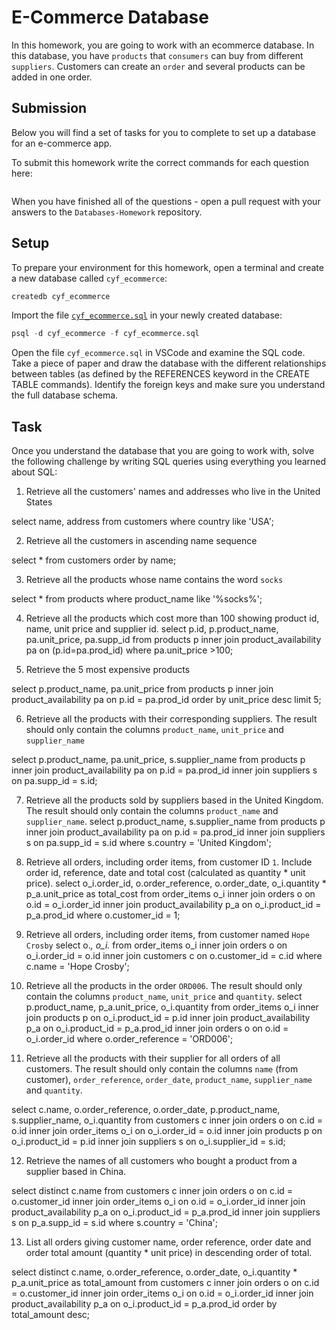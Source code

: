 # E-Commerce Database

In this homework, you are going to work with an ecommerce database. In this database, you have `products` that `consumers` can buy from different `suppliers`. Customers can create an `order` and several products can be added in one order.

## Submission

Below you will find a set of tasks for you to complete to set up a database for an e-commerce app.

To submit this homework write the correct commands for each question here:
```sql


```

When you have finished all of the questions - open a pull request with your answers to the `Databases-Homework` repository.

## Setup

To prepare your environment for this homework, open a terminal and create a new database called `cyf_ecommerce`:

```sql
createdb cyf_ecommerce
```

Import the file [`cyf_ecommerce.sql`](./cyf_ecommerce.sql) in your newly created database:

```sql
psql -d cyf_ecommerce -f cyf_ecommerce.sql
```

Open the file `cyf_ecommerce.sql` in VSCode and examine the SQL code. Take a piece of paper and draw the database with the different relationships between tables (as defined by the REFERENCES keyword in the CREATE TABLE commands). Identify the foreign keys and make sure you understand the full database schema.

## Task

Once you understand the database that you are going to work with, solve the following challenge by writing SQL queries using everything you learned about SQL:

1. Retrieve all the customers' names and addresses who live in the United States

select name, address from customers
where country like 'USA';



2. Retrieve all the customers in ascending name sequence

select * from customers
order by name;

3. Retrieve all the products whose name contains the word `socks`

select * from products 
where product_name like '%socks%';


4. Retrieve all the products which cost more than 100 showing product id, name, unit price and supplier id.
select p.id, p.product_name, pa.unit_price, pa.supp_id 
from products p 
inner join product_availability pa 
on (p.id=pa.prod_id) 
where pa.unit_price >100;

5. Retrieve the 5 most expensive products

  select p.product_name, pa.unit_price
  from products p 
  inner join product_availability pa
  on p.id = pa.prod_id
  order by unit_price desc
  limit 5;

6. Retrieve all the products with their corresponding suppliers. The result should only contain the columns `product_name`, `unit_price` and `supplier_name`

select p.product_name, pa.unit_price, s.supplier_name 
  from products p 
  inner join product_availability pa
  on p.id = pa.prod_id
  inner join suppliers s 
  on pa.supp_id = s.id;

7. Retrieve all the products sold by suppliers based in the United Kingdom. The result should only contain the columns `product_name` and `supplier_name`.
select p.product_name, s.supplier_name 
  from products p 
  inner join product_availability pa
  on p.id = pa.prod_id
  inner join suppliers s 
  on pa.supp_id = s.id
  where s.country = 'United Kingdom';

8. Retrieve all orders, including order items, from customer ID `1`. Include order id, reference, date and total cost (calculated as quantity * unit price).
select o_i.order_id, o.order_reference, o.order_date, o_i.quantity * p_a.unit_price as total_cost
  from order_items o_i
  inner join orders o
  on o.id = o_i.order_id
  inner join product_availability p_a
  on o_i.product_id = p_a.prod_id
   where o.customer_id = 1;
9. Retrieve all orders, including order items, from customer named `Hope Crosby`
select  o.*, o_i.*
  from order_items o_i
  inner join orders o 
  on o_i.order_id = o.id
  inner join customers c
  on o.customer_id = c.id
  where c.name = 'Hope Crosby';
10. Retrieve all the products in the order `ORD006`. The result should only contain the columns `product_name`, `unit_price` and `quantity`.
  select p.product_name, p_a.unit_price, o_i.quantity
  from order_items o_i
  inner join products p 
  on o_i.product_id = p.id
  inner join product_availability p_a
  on o_i.product_id = p_a.prod_id
  inner join orders o 
  on o.id = o_i.order_id
  where o.order_reference = 'ORD006';
11. Retrieve all the products with their supplier for all orders of all customers. The result should only contain the columns `name` (from customer), `order_reference`, `order_date`, `product_name`, `supplier_name` and `quantity`.

  select c.name, o.order_reference, o.order_date, p.product_name, s.supplier_name, o_i.quantity
  from customers c
  inner join orders o 
  on c.id = o.id
  inner join order_items o_i
  on o_i.order_id = o.id
  inner join products p 
  on o_i.product_id = p.id
  inner join suppliers s
  on o_i.supplier_id = s.id;

12. Retrieve the names of all customers who bought a product from a supplier based in China.

  select distinct c.name
  from customers c
  inner join orders o 
  on c.id = o.customer_id
  inner join order_items o_i
  on o.id = o_i.order_id
  inner join product_availability p_a 
  on o_i.product_id = p_a.prod_id
  inner join suppliers s
  on p_a.supp_id = s.id
  where s.country = 'China';

13. List all orders giving customer name, order reference, order date and order total amount (quantity * unit price) in descending order of total.

  select distinct c.name, o.order_reference, o.order_date, o_i.quantity * p_a.unit_price as total_amount 
  from customers c
  inner join orders o 
  on c.id = o.customer_id
  inner join order_items o_i
  on o.id = o_i.order_id
  inner join product_availability p_a 
  on o_i.product_id = p_a.prod_id
  order by total_amount desc;

